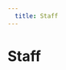 ```yaml
---
  title: Staff
---
```

# Staff

<cards-Card :image="$withBase('/assets/img/logo.jpg')" title="Mrs. Staff" subtitle="Principle" />
